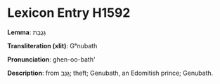 # Lexicon Entry H1592

**Lemma**: גְּנֻבַת

**Transliteration (xlit)**: Gᵉnubath

**Pronunciation**: ghen-oo-bath'

**Description**:
from גָּנַב; theft; Genubath, an Edomitish prince; Genubath.
